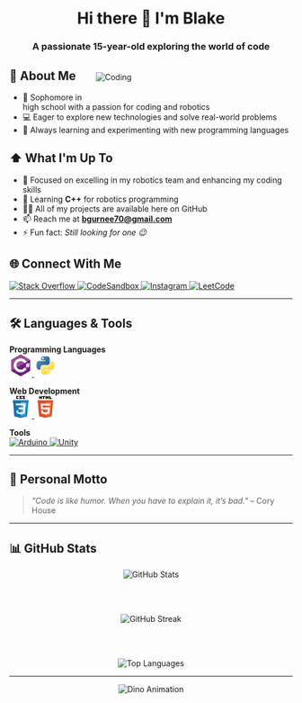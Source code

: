 <h1 align="center">Hi there 👋 I'm Blake</h1>
<h3 align="center">A passionate 15-year-old exploring the world of code</h3>

<p>
  <img align="right" alt="Coding" width="350" 
       style="margin-left: 20px; margin-top: 20px; margin-bottom: 20px;" 
       src="https://miro.medium.com/1*ZSVmWGcc1weENb0ShawWxw.gif" />
</p>

## 📖 About Me
- 🚀 Sophomore in high school with a passion for coding and robotics  
- 💻 Eager to explore new technologies and solve real-world problems  
- 🌱 Always learning and experimenting with new programming languages  



## ⬆ What I'm Up To
- 🔨 Focused on excelling in my robotics team and enhancing my coding skills  
- 🌱 Learning **C++** for robotics programming  
- 👨‍💻 All of my projects are available here on GitHub  
- 📫 Reach me at **bgurnee70@gmail.com**  
- ⚡ Fun fact: *Still looking for one 😉*  


## 🌐 Connect With Me
<p align="left">
<a href="https://stackoverflow.com/users/23311551/blake-gurnee" target="_blank">
  <img src="https://raw.githubusercontent.com/rahuldkjain/github-profile-readme-generator/master/src/images/icons/Social/stack-overflow.svg" alt="Stack Overflow" height="30" width="40" />
</a>
<a href="https://codesandbox.io/u/bgurnee70" target="_blank">
  <img src="https://raw.githubusercontent.com/rahuldkjain/github-profile-readme-generator/master/src/images/icons/Social/codesandbox.svg" alt="CodeSandbox" height="30" width="40" />
</a>
<a href="https://instagram.com/blakegurnee" target="_blank">
  <img src="https://raw.githubusercontent.com/rahuldkjain/github-profile-readme-generator/master/src/images/icons/Social/instagram.svg" alt="Instagram" height="30" width="40" />
</a>
<a href="https://leetcode.com/bgurnee" target="_blank">
  <img src="https://raw.githubusercontent.com/rahuldkjain/github-profile-readme-generator/master/src/images/icons/Social/leet-code.svg" alt="LeetCode" height="30" width="40" />
</a>
</p>

---

## 🛠 Languages & Tools
**Programming Languages**  
<a href="https://learn.microsoft.com/en-us/dotnet/csharp/" target="_blank" rel="noreferrer">
  <img src="https://raw.githubusercontent.com/devicons/devicon/master/icons/csharp/csharp-original.svg" alt="C#" width="40" height="40"/>
</a>
<a href="https://www.python.org" target="_blank" rel="noreferrer">
  <img src="https://raw.githubusercontent.com/devicons/devicon/master/icons/python/python-original.svg" alt="Python" width="40" height="40"/>
</a>  

**Web Development**  
<a href="https://developer.mozilla.org/en-US/docs/Web/CSS" target="_blank" rel="noreferrer">
  <img src="https://raw.githubusercontent.com/devicons/devicon/master/icons/css3/css3-original-wordmark.svg" alt="CSS3" width="40" height="40"/>
</a>
<a href="https://developer.mozilla.org/en-US/docs/Web/HTML" target="_blank" rel="noreferrer">
  <img src="https://raw.githubusercontent.com/devicons/devicon/master/icons/html5/html5-original-wordmark.svg" alt="HTML5" width="40" height="40"/>
</a>  

**Tools**  
<a href="https://www.arduino.cc/" target="_blank" rel="noreferrer">
  <img src="https://cdn.worldvectorlogo.com/logos/arduino-1.svg" alt="Arduino" width="40" height="40"/>
</a>
<a href="https://unity.com/" target="_blank" rel="noreferrer">
  <img src="https://www.vectorlogo.zone/logos/unity3d/unity3d-icon.svg" alt="Unity" width="40" height="40"/>
</a>

---

## 🌟 Personal Motto
> *"Code is like humor. When you have to explain it, it’s bad."* – Cory House  

---

## 📊 GitHub Stats
<div align="center">

  <!-- Biggest -->
  <img src="https://github-readme-stats.vercel.app/api?username=blakegurnee&show_icons=true&locale=en" alt="GitHub Stats" height="180"/>

  <br/><br/>

  <!-- Medium -->
  <img src="https://github-readme-streak-stats.herokuapp.com/?user=blakegurnee" alt="GitHub Streak" height="160"/>

  <br/><br/>

  <!-- Smallest -->
  <img src="https://github-readme-stats.vercel.app/api/top-langs?username=blakegurnee&show_icons=true&locale=en&layout=compact" alt="Top Languages" height="140"/>

</div>

---

<p align="center">
  <img src="https://github.com/saadeghi/saadeghi/raw/master/dino.gif" alt="Dino Animation" />
</p>
